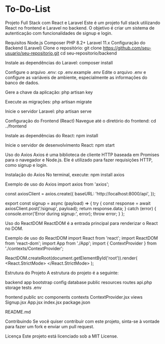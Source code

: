 # To-Do-List
Projeto Full Stack com React e Laravel
Este é um projeto full stack utilizando React no frontend e Laravel no backend. O objetivo é criar um sistema de autenticação com funcionalidades de signup e login.

Requisitos
Node.js
Composer
PHP 8.2+
Laravel 11.x
Configuração do Backend (Laravel)
Clone o repositório: git clone https://github.com/seu-usuario/seu-repositorio.git cd seu-repositorio/backend

Instale as dependências do Laravel: composer install

Configure o arquivo .env: cp .env.example .env Edite o arquivo .env e configure as variáveis de ambiente, especialmente as informações do banco de dados.

Gere a chave da aplicação: php artisan key

Execute as migrações: php artisan migrate

Inicie o servidor Laravel: php artisan serve

Configuração do Frontend (React)
Navegue até o diretório do frontend: cd ../frontend

Instale as dependências do React: npm install

Inicie o servidor de desenvolvimento React: npm start

Uso do Axios
Axios é uma biblioteca de cliente HTTP baseada em Promises para o navegador e Node.js. Ele é utilizado para fazer requisições HTTP, como signup e login.

Instalação do Axios
No terminal, execute: npm install axios

Exemplo de uso do Axios
import axios from 'axios';

const axiosClient = axios.create({ baseURL: 'http://localhost:8000/api', });

export const signup = async (payload) => { try { const response = await axiosClient.post('/signup', payload); return response.data; } catch (error) { console.error('Error during signup:', error); throw error; } };

Uso do ReactDOM
ReactDOM é a entrada principal para renderizar o React no DOM.

Exemplo de uso do ReactDOM
import React from 'react'; import ReactDOM from 'react-dom'; import App from './App'; import { ContextProvider } from './contexts/ContextProvider';

ReactDOM.createRoot(document.getElementById('root')).render( <React.StrictMode> <ContextProvider> <App /> </ContextProvider> </React.StrictMode> );

Estrutura do Projeto
A estrutura do projeto é a seguinte:

backend app bootstrap config database public resources routes api.php storage tests .env

frontend public src components contexts ContextProvider.jsx views Signup.jsx App.jsx index.jsx package.json

README.md

Contribuindo
Se você quiser contribuir com este projeto, sinta-se à vontade para fazer um fork e enviar um pull request.

Licença
Este projeto está licenciado sob a MIT License.


